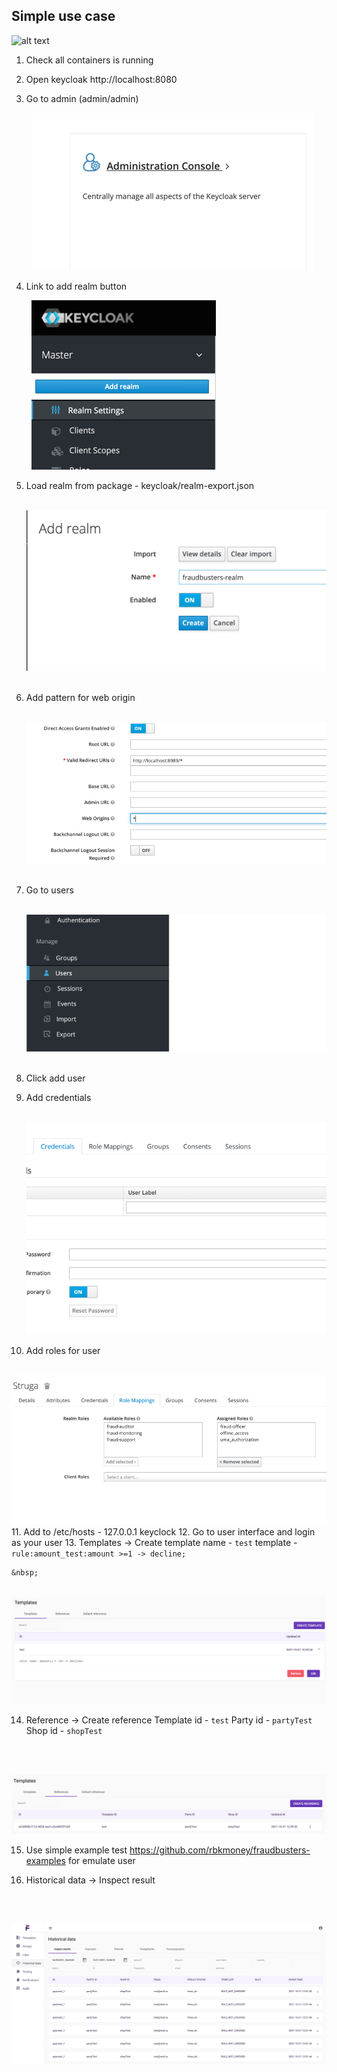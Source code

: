 ## Simple use case

![alt text](../images/fraudbusters_sequence_diagram.png)

1. Check all containers is running
2. Open keycloak http://localhost:8080
3. Go to admin (admin/admin) &nbsp;

   &nbsp;
   ![alt text](../images/keycloak-admin.png)
   &nbsp;
4. Link to add realm button &nbsp;


   &nbsp;
   ![alt text](../images/add-realm.png)
   &nbsp;
5. Load realm from package - keycloak/realm-export.json &nbsp;

   &nbsp;
   ![alt text](../images/add-realm-2.png)
   &nbsp;
6. Add pattern for web origin &nbsp;

   &nbsp;
   ![alt text](../images/add-web-origin-pattern.png)
   &nbsp;
7. Go to users   &nbsp;
   
   &nbsp;
   ![alt text](../images/go-user.png)
   &nbsp;

8. Click add user
9. Add credentials  &nbsp;

   &nbsp;![alt text](../images/set-cred.png)
10. Add roles for user  &nbsp;

&nbsp;![alt text](../images/add-role.png)
11. Add to /etc/hosts - 127.0.0.1       keyclock
12. Go to user interface and login as your user
13. Templates -> Create template
   name - 
        ```test```
   template - 
        ```rule:amount_test:amount >=1 -> decline;```

    &nbsp;

&nbsp;![alt text](../images/created-template.png)
   
14. Reference -> Create reference
   Template id -
    ```test```
   Party id -
    ```partyTest```
   Shop id -
    ```shopTest```

    &nbsp;

&nbsp;![alt text](../images/created-reference.png)

15. Use simple example test https://github.com/rbkmoney/fraudbusters-examples for emulate user

16. Historical data -> Inspect result

    &nbsp;

&nbsp;![alt text](../images/result-data.png)
